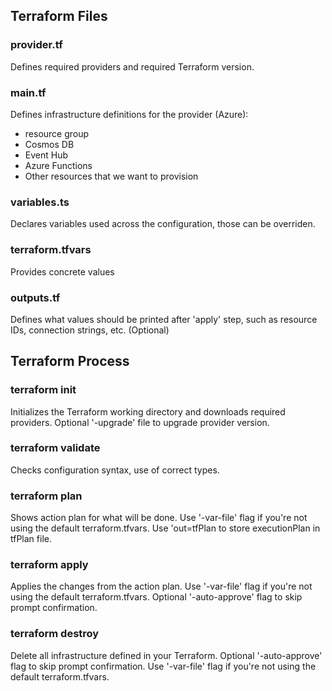 ## Terraform Files

### provider.tf

Defines required providers and required Terraform version.

### main.tf

Defines infrastructure definitions for the provider (Azure): 
- resource group
- Cosmos DB
- Event Hub
- Azure Functions
- Other resources that we want to provision

### variables.ts

Declares variables used across the configuration, those can be overriden.

### terraform.tfvars

Provides concrete values

### outputs.tf
Defines what values should be printed after 'apply' step, such as resource IDs, connection strings, etc. (Optional)

## Terraform Process

### terraform init

Initializes the Terraform working directory and downloads required providers.
Optional '-upgrade' file to upgrade provider version.

### terraform validate

Checks configuration syntax, use of correct types.

### terraform plan

Shows action plan for what will be done.
Use '-var-file' flag if you're not using the default terraform.tfvars.
Use 'out=tfPlan to store executionPlan in tfPlan file.

### terraform apply

Applies the changes from the action plan.
Use '-var-file' flag if you're not using the default terraform.tfvars.
Optional '-auto-approve' flag to skip prompt confirmation.

### terraform destroy

Delete all infrastructure defined in your Terraform.
Optional '-auto-approve' flag to skip prompt confirmation.
Use '-var-file' flag if you're not using the default terraform.tfvars.